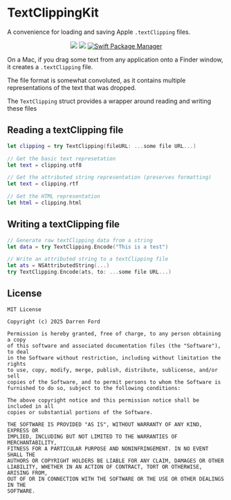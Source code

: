 # TextClippingKit

A convenience for loading and saving Apple `.textClipping` files.

<p align="center">
    <img src="https://img.shields.io/github/v/tag/dagronf/TextClippingKit" />
    <img src="https://img.shields.io/badge/License-MIT-lightgrey" />
    <a href="https://swift.org/package-manager">
        <img src="https://img.shields.io/badge/spm-compatible-brightgreen.svg?style=flat" alt="Swift Package Manager" />
    </a>
</p>

On a Mac, if you drag some text from any application onto a Finder window, it creates a `.textClipping` file.

The file format is somewhat convoluted, as it contains multiple representations of the text that was dropped.

The `TextClipping` struct provides a wrapper around reading and writing these files

## Reading a textClipping file

```swift 
let clipping = try TextClipping(fileURL: ...some file URL...)

// Get the basic text represetation
let text = clipping.utf8

// Get the attributed string representation (preserves formatting)
let text = clipping.rtf

// Get the HTML representation
let html = clipping.html
```

## Writing a textClipping file

```swift
// Generate raw textClipping data from a string
let data = try TextClipping.Encode("This is a test")

// Write an attributed string to a textClipping file
let ats = NSAttributedString(...)
try TextClipping.Encode(ats, to: ...some file URL...)
```

## License

```
MIT License

Copyright (c) 2025 Darren Ford

Permission is hereby granted, free of charge, to any person obtaining a copy
of this software and associated documentation files (the "Software"), to deal
in the Software without restriction, including without limitation the rights
to use, copy, modify, merge, publish, distribute, sublicense, and/or sell
copies of the Software, and to permit persons to whom the Software is
furnished to do so, subject to the following conditions:

The above copyright notice and this permission notice shall be included in all
copies or substantial portions of the Software.

THE SOFTWARE IS PROVIDED "AS IS", WITHOUT WARRANTY OF ANY KIND, EXPRESS OR
IMPLIED, INCLUDING BUT NOT LIMITED TO THE WARRANTIES OF MERCHANTABILITY,
FITNESS FOR A PARTICULAR PURPOSE AND NONINFRINGEMENT. IN NO EVENT SHALL THE
AUTHORS OR COPYRIGHT HOLDERS BE LIABLE FOR ANY CLAIM, DAMAGES OR OTHER
LIABILITY, WHETHER IN AN ACTION OF CONTRACT, TORT OR OTHERWISE, ARISING FROM,
OUT OF OR IN CONNECTION WITH THE SOFTWARE OR THE USE OR OTHER DEALINGS IN THE
SOFTWARE.
```
